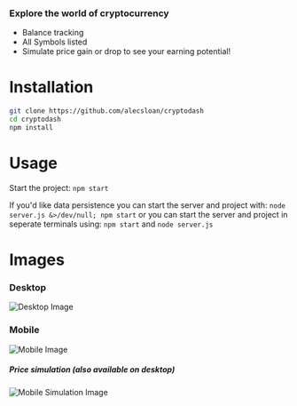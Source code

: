 ### Explore the world of cryptocurrency
* Balance tracking
* All Symbols listed
* Simulate price gain or drop to see your earning potential!


# Installation
``` sh
git clone https://github.com/alecsloan/cryptodash
cd cryptodash
npm install
```

# Usage

Start the project: `npm start`

If you'd like data persistence you can start the server and project with: `node server.js &>/dev/null; npm start`
or you can start the server and project in seperate terminals using: ```npm start``` and ```node server.js```


# Images

### Desktop
![Desktop Image](https://imgur.com/spOgdeH.png)


### Mobile

![Mobile Image](https://imgur.com/nht0lbk.png)

##### Price simulation (also available on desktop)
![Mobile Simulation Image](https://imgur.com/g0DdMNX.png)
